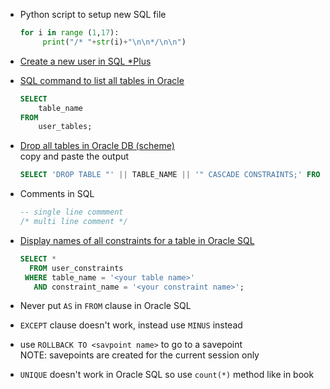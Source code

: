 - Python script to setup new SQL file
  ```py
  for i in range (1,17):
       print("/* "+str(i)+"\n\n*/\n\n")
  ```

- [Create a new user in SQL *Plus](https://library.netapp.com/ecmdocs/ECMP12471543/html/GUID-287BC8BA-B8B6-4D67-804E-880B65D30B68.html)

- [SQL command to list all tables in Oracle](https://www.sqltutorial.org/sql-list-all-tables/#:~:text=SELECT%20%0A%20%20%20%20table_name%0AFROM%0A%20%20%20%20user_tables%3B)
  ```sql
  SELECT 
      table_name
  FROM
      user_tables;
  ```

- [Drop all tables in Oracle DB (scheme)](https://jochenhebbrecht.be/site/2010-05-10/database/drop-all-tables-in-oracle-db-scheme#:~:text=DROP%2Dsql%2Dscript%22%3A-,SELECT%20%27DROP%20TABLE%20%22%27%20%7C%7C%20TABLE_NAME%20%7C%7C%20%27%22%20CASCADE%20CONSTRAINTS%3B%27%20FROM%20user_tables%3B,-user_tables%20is%20a)  
copy and paste the output  
  ```sql
  SELECT 'DROP TABLE "' || TABLE_NAME || '" CASCADE CONSTRAINTS;' FROM user_tables;
  
  
  ```

- Comments in SQL
  ```sql
  -- single line commment
  /* multi line comment */
  ```

- [Display names of all constraints for a table in Oracle SQL](https://stackoverflow.com/questions/11879217/display-names-of-all-constraints-for-a-table-in-oracle-sql#:~:text=SELECT%20*%0A%20%20FROM%20user_constraints%0A%20WHERE%20table_name%20%3D%20%27%3Cyour%20table%20name%3E%27%0A%20%20%20AND%20constraint_name%20%3D%20%27%3Cyour%20constraint%20name%3E%27%3B)
  ```sql
  SELECT *
    FROM user_constraints
   WHERE table_name = '<your table name>'
     AND constraint_name = '<your constraint name>';
  ```

- Never put `AS` in `FROM` clause in Oracle SQL
- `EXCEPT` clause doesn't work, instead use `MINUS` instead
- use `ROLLBACK TO <savpoint name>` to go to a savepoint  
  NOTE: savepoints are created for the current session only
- `UNIQUE` doesn't work in Oracle SQL so use `count(*)` method like in book
